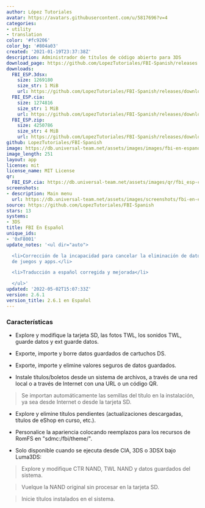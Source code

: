 ```yaml
---
author: López Tutoriales
avatar: https://avatars.githubusercontent.com/u/5817696?v=4
categories:
- utility
- translation
color: '#fc9206'
color_bg: '#804a03'
created: '2021-01-19T23:37:38Z'
description: Administrador de títulos de código abierto para 3DS
download_page: https://github.com/LopezTutoriales/FBI-Spanish/releases
downloads:
  FBI_ESP.3dsx:
    size: 1269180
    size_str: 1 MiB
    url: https://github.com/LopezTutoriales/FBI-Spanish/releases/download/2.6.1/FBI_ESP.3dsx
  FBI_ESP.cia:
    size: 1274816
    size_str: 1 MiB
    url: https://github.com/LopezTutoriales/FBI-Spanish/releases/download/2.6.1/FBI_ESP.cia
  FBI_ESP.zip:
    size: 4250786
    size_str: 4 MiB
    url: https://github.com/LopezTutoriales/FBI-Spanish/releases/download/2.6.1/FBI_ESP.zip
github: LopezTutoriales/FBI-Spanish
image: https://db.universal-team.net/assets/images/images/fbi-en-espanol.png
image_length: 251
layout: app
license: mit
license_name: MIT License
qr:
  FBI_ESP.cia: https://db.universal-team.net/assets/images/qr/fbi_esp-cia.png
screenshots:
- description: Main menu
  url: https://db.universal-team.net/assets/images/screenshots/fbi-en-espanol/main-menu.png
source: https://github.com/LopezTutoriales/FBI-Spanish
stars: 13
systems:
- 3DS
title: FBI En Español
unique_ids:
- '0xF8001'
update_notes: '<ul dir="auto">

  <li>Corrección de la incapacidad para cancelar la eliminación de datos adicionales
  de juegos y apps.</li>

  <li>Traducción a español corregida y mejorada</li>

  </ul>'
updated: '2022-05-02T15:07:33Z'
version: 2.6.1
version_title: 2.6.1 en Español
---
```

### Características

- Explore y modifique la tarjeta SD, las fotos TWL, los sonidos TWL, guarde datos y ext guarde datos.

- Exporte, importe y borre datos guardados de cartuchos DS.

- Exporte, importe y elimine valores seguros de datos guardados.

- Instale títulos/boletos desde un sistema de archivos, a través de una red local o a través de Internet con una URL o un código QR.

> Se importan automáticamente las semillas del título en la instalación, ya sea desde Internet o desde la tarjeta SD.

- Explore y elimine títulos pendientes (actualizaciones descargadas, títulos de eShop en curso, etc.).

- Personalice la apariencia colocando reemplazos para los recursos de RomFS en "sdmc:/fbi/theme/".

-  Solo disponible cuando se ejecuta desde CIA, 3DS o 3DSX bajo Luma3DS:

> Explore y modifique CTR NAND, TWL NAND y datos guardados del sistema.

> Vuelque la NAND original sin procesar en la tarjeta SD.

> Inicie títulos instalados en el sistema.